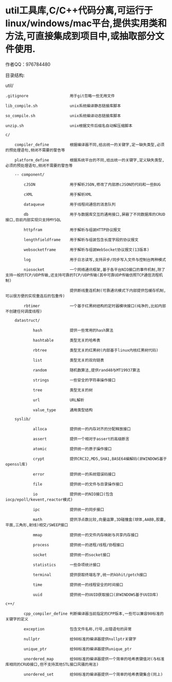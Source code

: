 # util工具库,C/C++代码分离,可运行于linux/windows/mac平台,提供实用类和方法,可直接集成到项目中,或抽取部分文件使用.

作者QQ：976784480

目录结构:

util/

	.gitignore					用于git忽略一些无用文件

	lib_compile.sh				unix系统编译静态链接库脚本

	so_compile.sh				unix系统编译动态链接库脚本

	unzip.sh					unix根据文件后缀名自动解压缩脚本

	c/

		compiler_define			根据编译器不同,给出统一的关键字,定一缺失类型,必须的预处理语句,频闭不需要的警告等

		platform_define			根据系统平台的不同,给出统一的关键字,定义缺失类型,必须的预处理语句,频闭不需要的警告等

		-- component/

			cJSON				用于解析JSON,修改了内部原cJSON的代码和一些BUG

			cXML				用于解析XML

			dataqueue			用于线程间通信的消息队列

			db					用于与数据库交互的通用接口,屏蔽了不同数据库的CRUD接口,目前内部实现只支持MYSQL

			httpfram			用于解析与组装HTTP协议报文

			lengthfieldframe	用于解析与组装包含长度字段的协议报文

			websocketframe		用于解析与组装WebSocket协议报文(13版本)

			log					用于日志读写,支持异步/同步写入文件与控制台两种模式

			niosocket			一个网络通讯框架,基于各平台NIO接口的事件机制,除了支持一般的TCP/UDP传输,还支持可靠的TCP/UDP传输(其中可靠UDP传输仿照TCP通信流程机制)

								提供断线重连机制(可靠通讯模式下内部提供包缓存机制,可以很方便的实现重连后的包重传)

			rbtimer				一个基于红黑树结构的定时器模块接口(纯净的,比如内部不创建任何调度线程)

		datastruct/

				hash			提供一些常用的hash算法

				hashtable		类型无关的哈希表

				rbtree			类型无关的红黑树(内部基于linux内核红黑树代码)

				list			类型无关的双向链表

				random			随机数算法,提供rand48与MT19937算法

				strings			一些安全的字符串操作接口

				tree			类型无关的树

				url				URL解析

				value_type		通用类型结构

		syslib/

				alloca			提供统一的内存对齐的分配释放接口

				assert			提供一个相对于assert的高级断言

				atomic			提供统一的原子操作接口

				crypt			提供CRC32,MD5,SHA1,BASE64编解码(非WINDOWS基于openssl库)

				error			提供统一的系统错误码接口

				file			提供统一的文件与目录操作接口

				io				提供统一的NIO接口(包含iocp/epoll/kevent,reactor模式)

				ipc				提供统一的同步接口

				math			提供浮点数比较,向量运算,3D碰撞盒(球体,AABB,胶囊,平面,三角形,射线)相交/SWEEP接口

				mmap			提供统一的文件内存映射与共享内存接口

				process			提供统一的进程/线程/协程接口

				socket			提供统一的socket接口

				statistics		一些杂项统计接口

				terminal		提供获取终端名字,统一的kbhit/getch接口

				time			提供统一的线程安全的时间接口

				uuid			提供统一的UUID获取接口(非WINDOWS基于UUID库)

	c++/

			cpp_compiler_define	判断编译器当前指定的CPP版本,一些可以兼容98标准的关键字的定义

			exception			包含文件名称,行号,出错语句的异常

			nullptr				给98标准的编译器提供nullptr关键字

			unique_ptr			给98标准的编译器提供unique_ptr

			unordered_map		给98标准的编译器提供一个简单的哈希表键值对(与标准库相同的CRUD接口,但不支持其他STL接口风骚的用法)

			unordered_set		给98标准的编译器提供一个简单的哈希表键集合(同上)
